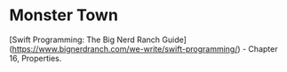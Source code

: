# Monster Town

[Swift Programming: The Big Nerd Ranch Guide] (https://www.bignerdranch.com/we-write/swift-programming/) -  Chapter 16, Properties. 


